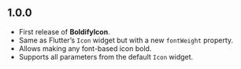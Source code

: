 ## 1.0.0
* First release of **BoldifyIcon**.
*  Same as Flutter’s `Icon` widget but with a new `fontWeight` property.
* Allows making any font-based icon bold.
* Supports all parameters from the default `Icon` widget.
